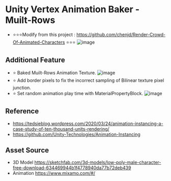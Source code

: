 # Unity Vertex Animation Baker - Muilt-Rows
* ⭐⭐⭐Modify from this project : https://github.com/chenjd/Render-Crowd-Of-Animated-Characters ⭐⭐⭐
![image](https://github.com/FunsTW/VertexAnimationBaker/blob/main/README/image/Window.jpg)
## Additional Feature
* ⭐ Baked Muilt-Rows Animation Texture.
![image](https://github.com/FunsTW/VertexAnimationBaker/blob/main/README/image/Muilt-Rows.jpg)
* ⭐ Add border pixels to fix the incorrect sampling of Bilinear texture pixel junction.
* ⭐ Set random animation play time with MaterialPropertyBlock.
![image](https://github.com/FunsTW/VertexAnimationBaker_Muilt-Rows/blob/main/README/image/RandomMaterialPropertyBlockFloat.png)
## Reference
* https://tedsieblog.wordpress.com/2020/03/24/animation-instancing-a-case-study-of-ten-thousand-units-rendering/
* https://github.com/Unity-Technologies/Animation-Instancing
## Asset Source
* 3D Model https://sketchfab.com/3d-models/low-poly-male-character-free-download-634469944b1f4778940da77b72deb439
* Animation https://www.mixamo.com/#/
